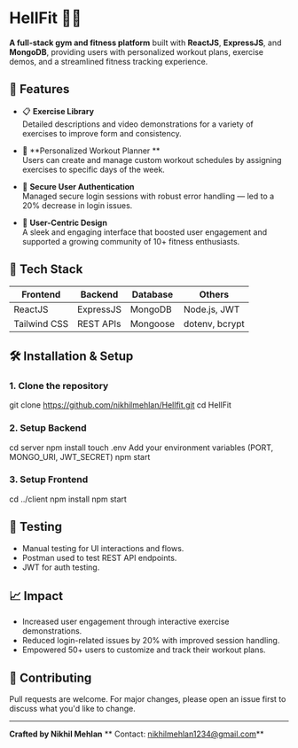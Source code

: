 

# HellFit 🏋️‍♀️

**A full-stack gym and fitness platform** built with **ReactJS**, **ExpressJS**, and **MongoDB**, providing users with personalized workout plans, exercise demos, and a streamlined fitness tracking experience.

## 🌟 Features

- 📋 **Exercise Library**  
  Detailed descriptions and video demonstrations for a variety of exercises to improve form and consistency.

- 📆 **Personalized Workout Planner **  
  Users can create and manage custom workout schedules by assigning exercises to specific days of the week.

- 🔐 **Secure User Authentication**  
  Managed secure login sessions with robust error handling — led to a 20% decrease in login issues.

- 🎯 **User-Centric Design**  
  A sleek and engaging interface that boosted user engagement and supported a growing community of 10+ fitness enthusiasts.

## 🚀 Tech Stack

| Frontend      | Backend     | Database   | Others          |
|---------------|-------------|------------|-----------------|
| ReactJS       | ExpressJS   | MongoDB    | Node.js, JWT    |
| Tailwind CSS  | REST APIs   | Mongoose   | dotenv, bcrypt  |




## 🛠️ Installation & Setup

### 1. Clone the repository


git clone https://github.com/nikhilmehlan/Hellfit.git
cd HellFit


### 2. Setup Backend


cd server
npm install
touch .env
Add your environment variables (PORT, MONGO_URI, JWT_SECRET)
npm start


### 3. Setup Frontend


cd ../client
npm install
npm start


## 🧪 Testing

* Manual testing for UI interactions and flows.
* Postman used to test REST API endpoints.
* JWT for auth testing.

## 📈 Impact

* Increased user engagement through interactive exercise demonstrations.
* Reduced login-related issues by 20% with improved session handling.
* Empowered 50+ users to customize and track their workout plans.

## 🤝 Contributing

Pull requests are welcome. For major changes, please open an issue first to discuss what you'd like to change.

---

**Crafted  by Nikhil Mehlan**
** Contact: nikhilmehlan1234@gmail.com**

```


